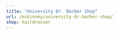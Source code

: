 ```yaml
---
title: "University Dr. Barber Shop"
url: /mckinney/university-dr-barber-shop/
shop: hairdresser
---
```

